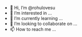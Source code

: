 - 👋 Hi, I’m @rohulovesu
- 👀 I’m interested in ...
- 🌱 I’m currently learning ...
- 💞️ I’m looking to collaborate on ...
- 📫 How to reach me ...

<!---
rohulovesu/rohulovesu is a ✨ special ✨ repository because its `README.md` (this file) appears on your GitHub profile.
You can click the Preview link to take a look at your changes.
--->
